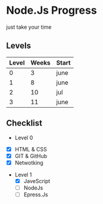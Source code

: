 # Node.Js Progress
 just take your time

## Levels
| Level | Weeks | Start |
|-------|-------|-------|
|   0   |   3   | june  |
|   1   |   8   | june  |
|   2   |   10   | jul  |
|   3   |   11   | june  |

## Checklist 
- Level 0
 - [x] HTML & CSS
 - [x] GIT & GitHub
 - [x] Netwotking
- Level 1
  - [x] JaveScript
  - [ ] NodeJs
  - [ ] Epress.Js
